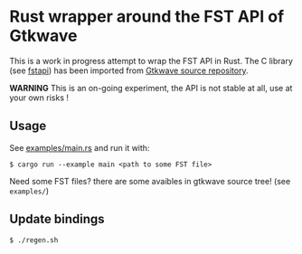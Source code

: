 # Rust wrapper around the FST API of Gtkwave

This is a work in progress attempt to wrap the FST API in Rust. The C library 
(see [fstapi](./fstapi)) has been imported from [Gtkwave source repository](https://sourceforge.net/projects/gtkwave/).

**WARNING** This is an on-going experiment, the API is not stable at all, use at your own risks !

## Usage

See [examples/main.rs](examples/main.rs) and run it with:

```console
$ cargo run --example main <path to some FST file>
```

Need some FST files? there are some avaibles in gtkwave source tree! (see ``examples/``)

## Update bindings

```console
$ ./regen.sh
```

